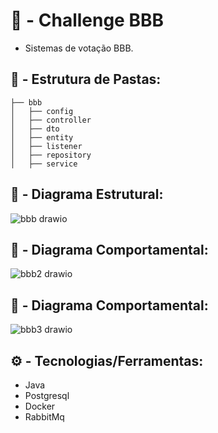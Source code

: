 # 🚧 - Challenge BBB

- Sistemas de votação BBB.

## 📂 - Estrutura de Pastas:
```
├── bbb
│   ├── config
│   ├── controller
│   ├── dto
│   ├── entity
│   ├── listener
│   ├── repository
│   ├── service
```

## 📃 - Diagrama Estrutural:

![bbb drawio](https://github.com/user-attachments/assets/c15d51da-1a9a-463e-859b-2f7162007619)

## 📃 - Diagrama Comportamental:

![bbb2 drawio](https://github.com/user-attachments/assets/98ffc91e-d794-49b7-aed9-1810dcd2f943)

## 📃 - Diagrama Comportamental:

![bbb3 drawio](https://github.com/user-attachments/assets/0e817cf0-4764-4740-821a-fa694a12cf0b)

## ⚙️ - Tecnologias/Ferramentas:

- Java
- Postgresql
- Docker
- RabbitMq
